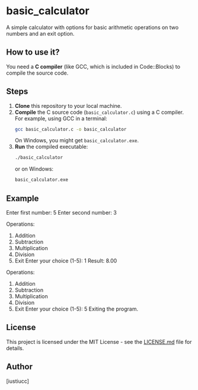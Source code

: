 # basic_calculator

A simple calculator with options for basic arithmetic operations on two numbers and an exit option.

## How to use it?

You need a **C compiler** (like GCC, which is included in Code::Blocks) to compile the source code.

## Steps

1.  **Clone** this repository to your local machine.
2.  **Compile** the C source code (`basic_calculator.c`) using a C compiler. For example, using GCC in a terminal:
    ```bash
    gcc basic_calculator.c -o basic_calculator
    ```
    On Windows, you might get `basic_calculator.exe`.
3.  **Run** the compiled executable:
    ```bash
    ./basic_calculator
    ```
    or on Windows:
    ```bash
    basic_calculator.exe
    ```

## Example

Enter first number: 5
Enter second number: 3

Operations:
 1. Addition
 2. Subtraction
 3. Multiplication
 4. Division
 5. Exit
Enter your choice (1-5): 1
Result: 8.00

Operations:
 1. Addition
 2. Subtraction
 3. Multiplication
 4. Division
 5. Exit
Enter your choice (1-5): 5
Exiting the program.

## License

This project is licensed under the MIT License - see the [LICENSE.md](LICENSE.md) file for details.

## Author 

[iustiucc]